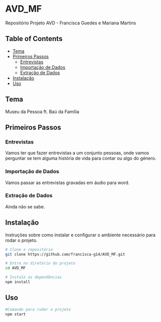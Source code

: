 # AVD_MF
Repositório Projeto AVD - Francisca Guedes e Mariana Martins

## Table of Contents
- [Tema](#tema)
- [Primeiros Passos](#primeiros-passos)
  - [Entrevistas](#entrevistas)
  - [Importação de Dados](#importação-de-dados)
  - [Extração de Dados](#extração-de-dados)
- [Instalação](#instalação)
- [Uso](#uso)

## Tema
Museu da Pessoa ft. Baú da Família

## Primeiros Passos
### Entrevistas
Vamos ter que fazer entrevistas a um conjunto pessoas, onde vamos perguntar se tem alguma história de vida para contar ou algo do género.

### Importação de Dados
Vamos passar as entrevistas gravadas em áudio para word.

### Extração de Dados
Ainda não se sabe.

## Instalação
Instruções sobre como instalar e configurar o ambiente necessário para rodar o projeto.

```bash
# Clone o repositório
git clone https://github.com/francisca-g14/AVD_MF.git

# Entre no diretório do projeto
cd AVD_MF

# Instale as dependências
npm install
```
## Uso
```bash
#Comando para rodar o projeto
npm start
